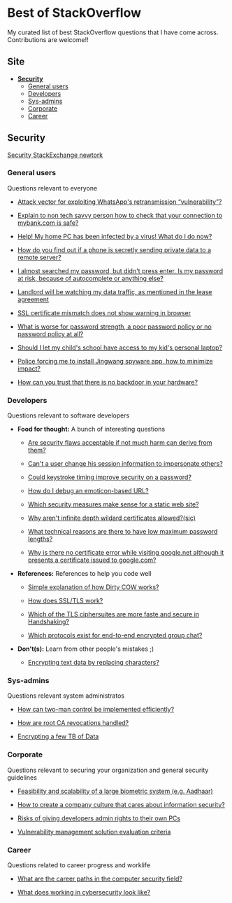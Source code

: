 # Best of StackOverflow
My curated list of best StackOverflow questions that I have come across. Contributions are welcome!!

## Site
* **[Security](#security)**
  * [General users](#general-users)
  * [Developers](#developers)
  * [Sys-admins](#sys-admins)
  * [Corporate](#corporate)
  * [Career](#career)

## Security
[Security StackExchange newtork](http://security.stackexchange.com/)

### General users
Questions relevant to everyone  

* [Attack vector for exploiting WhatsApp's retransmission “vulnerability”?](http://security.stackexchange.com/questions/148469/attack-vector-for-exploiting-whatsapps-retransmission-vulnerability/148473#148473)

* [Explain to non tech savvy person how to check that your connection to mybank.com is safe?](http://security.stackexchange.com/questions/112383/explain-to-non-tech-savvy-person-how-to-check-that-your-connection-to-mybank-com) 

* [Help! My home PC has been infected by a virus! What do I do now?](http://security.stackexchange.com/questions/138606/help-my-home-pc-has-been-infected-by-a-virus-what-do-i-do-now)

* [How do you find out if a phone is secretly sending private data to a remote server?](http://security.stackexchange.com/questions/65533/how-do-you-find-out-if-a-phone-is-secretly-sending-private-data-to-a-remote-serv)

* [I almost searched my password, but didn't press enter. Is my password at risk, because of autocomplete or anything else?](http://security.stackexchange.com/questions/121847/i-almost-searched-my-password-but-didnt-press-enter-is-my-password-at-risk-b)

* [Landlord will be watching my data traffic, as mentioned in the lease agreement](http://security.stackexchange.com/questions/136543/landlord-will-be-watching-my-data-traffic-as-mentioned-in-the-lease-agreement)

* [SSL certificate mismatch does not show warning in browser](http://security.stackexchange.com/questions/149503/ssl-certificate-mismatch-does-not-show-warning-in-browser)

* [What is worse for password strength, a poor password policy or no password policy at all?](http://security.stackexchange.com/questions/131056/what-is-worse-for-password-strength-a-poor-password-policy-or-no-password-polic)

* [Should I let my child's school have access to my kid's personal laptop?](https://security.stackexchange.com/questions/192535/should-i-let-my-childs-school-have-access-to-my-kids-personal-laptop)

* [Police forcing me to install Jingwang spyware app, how to minimize impact?](https://security.stackexchange.com/questions/194353/police-forcing-me-to-install-jingwang-spyware-app-how-to-minimize-impact)

* [How can you trust that there is no backdoor in your hardware?](https://security.stackexchange.com/questions/241303/how-can-you-trust-that-there-is-no-backdoor-in-your-hardware)

### Developers
Questions relevant to software developers

* **Food for thought:**
  A bunch of interesting questions

  * [Are security flaws acceptable if not much harm can derive from them?](http://security.stackexchange.com/questions/130896/are-security-flaws-acceptable-if-not-much-harm-can-derive-from-them/130900#130900)

  * [Can't a user change his session information to impersonate others?](http://security.stackexchange.com/questions/140217/cant-a-user-change-his-session-information-to-impersonate-others)  

  * [Could keystroke timing improve security on a password?](http://security.stackexchange.com/questions/121824/could-keystroke-timing-improve-security-on-a-password)

  * [How do I debug an emoticon-based URL?](http://superuser.com/questions/1131772/how-do-i-debug-an-emoticon-based-url)
  
  * [Which security measures make sense for a static web site?](http://security.stackexchange.com/questions/142496/which-security-measures-make-sense-for-a-static-web-site)
  
  * [Why aren't infinite depth wildard certificates allowed?(sic)](http://security.stackexchange.com/questions/37887/why-arent-infinite-depth-wildcard-certificates-allowed)
  
  * [What technical reasons are there to have low maximum password lengths?](https://security.stackexchange.com/questions/33470/what-technical-reasons-are-there-to-have-low-maximum-password-lengths/33471#33471)
  
  * [Why is there no certificate error while visiting google.net although it presents a certificate issued to google.com?](https://security.stackexchange.com/questions/164770/why-is-there-no-certificate-error-while-visiting-google-net-although-it-presents)

* **References:**
  References to help you code well

  * [Simple explanation of how Dirty COW works?](http://security.stackexchange.com/questions/140469/simple-explanation-of-how-dirty-cow-works)
  
  * [How does SSL/TLS work?](http://security.stackexchange.com/questions/20803/how-does-ssl-tls-work)

  * [Which of the TLS ciphersuites are more faste and secure in Handshaking?](http://security.stackexchange.com/questions/129823/which-of-the-tls-ciphersuites-are-more-faste-and-secure-in-handshaking)

  * [Which protocols exist for end-to-end encrypted group chat?](http://security.stackexchange.com/questions/126768/which-protocols-exist-for-end-to-end-encrypted-group-chat)

* **Don't(s):**
  Learn from other people's mistakes ;)

  * [Encrypting text data by replacing characters?](http://security.stackexchange.com/questions/127961/encrypting-text-data-by-replacing-characters)


### Sys-admins
Questions relevant system administratos

* [How can two-man control be implemented efficiently?](http://security.stackexchange.com/questions/131391/how-can-two-man-control-be-implemented-efficiently)

* [How are root CA revocations handled?](https://security.stackexchange.com/questions/161444/how-are-root-ca-revocations-handled)

* [Encrypting a few TB of Data](https://security.stackexchange.com/questions/162874/encrypting-a-few-tb-of-data)


### Corporate
Questions relevant to securing your organization and general security guidelines

* [Feasibility and scalability of a large biometric system (e.g. Aadhaar)](http://security.stackexchange.com/questions/128860/feasibility-and-scalability-of-a-large-biometric-system-e-g-aadhaar)

* [How to create a company culture that cares about information security?](http://security.stackexchange.com/questions/139992/how-to-create-a-company-culture-that-cares-about-information-security)

* [Risks of giving developers admin rights to their own PCs](http://security.stackexchange.com/questions/14967/risks-of-giving-developers-admin-rights-to-their-own-pcs)

* [Vulnerability management solution evaluation criteria](http://security.stackexchange.com/questions/126360/vulnerability-management-solution-evaluation-criteria)

### Career
Questions related to career progress and worklife

* [What are the career paths in the computer security field?](http://security.stackexchange.com/questions/3772/what-are-the-career-paths-in-the-computer-security-field)

* [What does working in cybersecurity look like?](http://security.stackexchange.com/questions/31686/what-does-working-in-cybersecurity-look-like)
